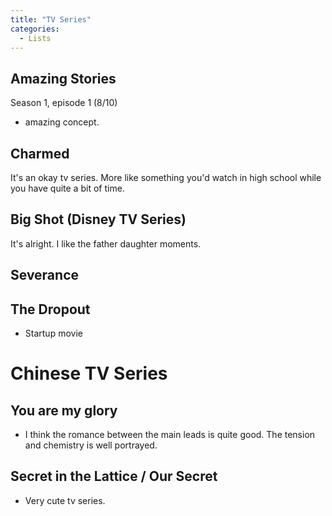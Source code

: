 ```yaml
---
title: "TV Series"
categories:
  - Lists
---
```


## Amazing Stories
Season 1, episode 1 (8/10)
- amazing concept.

## Charmed
It's an okay tv series. More like something you'd watch in high school while you have quite a bit of time.


## Big Shot (Disney TV Series)
It's alright. I like the father daughter moments.

## Severance

## The Dropout
- Startup movie

# Chinese TV Series

## You are my glory
- I think the romance between the main leads is quite good. The tension and chemistry is well portrayed.

## Secret in the Lattice / Our Secret
- Very cute tv series. 
